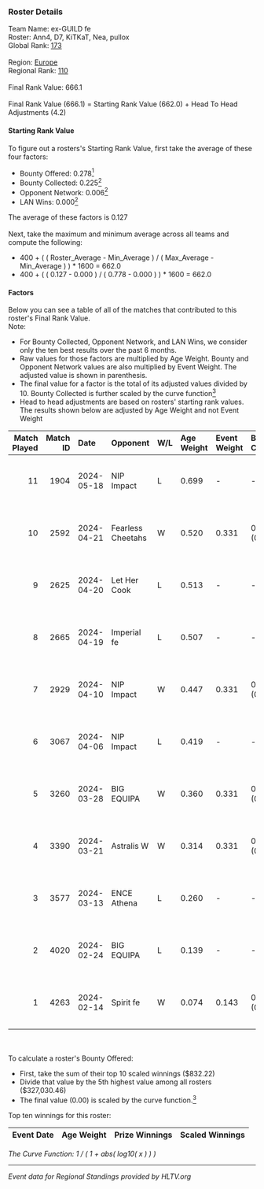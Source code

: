 ### Roster Details<br />
Team Name: ex-GUILD fe<br />
Roster: Ann4, D7, KiTKaT, Nea, pullox<br />
Global Rank: [173](../standings_global.md)<br />
<br />
Region: [Europe]( ../standings_europe.md)<br />
Regional Rank: [110]( ../standings_europe.md)<br />
<br />
Final Rank Value:  666.1<br />
<br />
Final Rank Value (666.1) = Starting Rank Value (662.0) + Head To Head Adjustments (4.2)<br />

#### Starting Rank Value<br />
To figure out a rosters's Starting Rank Value, first take the average of these four factors:<br />
- Bounty Offered: 0.278[<sup>1</sup>](#table2)
- Bounty Collected: 0.225[<sup>2</sup>](#table1)
- Opponent Network: 0.006[<sup>2</sup>](#table1)
- LAN Wins: 0.000[<sup>2</sup>](#table1)

The average of these factors is 0.127<br />
<br />
Next, take the maximum and minimum average across all teams and compute the following:<br />
- 400 + ( ( Roster_Average - Min_Average ) / ( Max_Average - Min_Average ) ) * 1600 = 662.0
- 400 + ( ( 0.127 - 0.000 ) / ( 0.778 - 0.000 ) ) * 1600 = 662.0


#### Factors<br />
Below you can see a table of all of the matches that contributed to this roster's Final Rank Value.<br />
Note:<br />

- For Bounty Collected, Opponent Network, and LAN Wins, we consider only the ten best results over the past 6 months.
- Raw values for those factors are multiplied by Age Weight. Bounty and Opponent Network values are also multiplied by Event Weight. The adjusted value is shown in parenthesis.
- The final value for a factor is the total of its adjusted values divided by 10. Bounty Collected is further scaled by the curve function[<sup>3</sup>](#curveFunction)
- Head to head adjustments are based on rosters' starting rank values. The results shown below are adjusted by Age Weight and not Event Weight
<span id="table1"></span><br />


| Match Played | Match ID | Date       | Opponent          | W/L | Age Weight | Event Weight | Bounty Collected | Opponent Network | LAN Wins  | H2H Adj. | Roster                        |
| -: | -: | :- | :- | :- | :- | :- | :- | :- | :- | -: | :- |
|           11 |     1904 | 2024-05-18 | NIP Impact        | L   | 0.699      | -            | -                | -                | -         |    -9.27 | Ann4, D7, KiTKaT, Nea, pullox |
|           10 |     2592 | 2024-04-21 | Fearless Cheetahs | W   | 0.520      | 0.331        | 0.003 (0.000)    | 0.067 (0.012)    | 0 (0.000) |     9.00 | Ann4, D7, KiTKaT, Nea, pullox |
|            9 |     2625 | 2024-04-20 | Let Her Cook      | L   | 0.513      | -            | -                | -                | -         |    -3.47 | Ann4, D7, KiTKaT, Nea, pullox |
|            8 |     2665 | 2024-04-19 | Imperial fe       | L   | 0.507      | -            | -                | -                | -         |    -1.74 | Ann4, D7, KiTKaT, Nea, pullox |
|            7 |     2929 | 2024-04-10 | NIP Impact        | W   | 0.447      | 0.331        | 0.005 (0.001)    | 0.190 (0.028)    | 0 (0.000) |     8.24 | Ann4, D7, KiTKaT, Nea, pullox |
|            6 |     3067 | 2024-04-06 | NIP Impact        | L   | 0.419      | -            | -                | -                | -         |    -5.81 | Ann4, D7, KiTKaT, Nea, pullox |
|            5 |     3260 | 2024-03-28 | BIG EQUIPA        | W   | 0.360      | 0.331        | 0.018 (0.002)    | 0.155 (0.019)    | 0 (0.000) |     7.42 | Ann4, D7, KiTKaT, Nea, pullox |
|            4 |     3390 | 2024-03-21 | Astralis W        | W   | 0.314      | 0.331        | 0.001 (0.000)    | 0.022 (0.002)    | 0 (0.000) |     4.45 | Ann4, D7, KiTKaT, Nea, pullox |
|            3 |     3577 | 2024-03-13 | ENCE Athena       | L   | 0.260      | -            | -                | -                | -         |    -4.30 | Ann4, D7, KiTKaT, Nea, pullox |
|            2 |     4020 | 2024-02-24 | BIG EQUIPA        | L   | 0.139      | -            | -                | -                | -         |    -1.54 | Ann4, D7, KiTKaT, Nea, pullox |
|            1 |     4263 | 2024-02-14 | Spirit fe         | W   | 0.074      | 0.143        | 0.005 (0.000)    | 0.101 (0.001)    | 0 (0.000) |     1.17 | Ann4, D7, KiTKaT, Nea, pullox |

<br />
<span id="table2"></span><br />
To calculate a roster's Bounty Offered:<br />

- First, take the sum of their top 10 scaled winnings ($832.22)
- Divide that value by the 5th highest value among all rosters ($327,030.46)
- The final value (0.00) is scaled by the curve function.[<sup>3</sup>](#curveFunction)

Top ten winnings for this roster:<br />

| Event Date | Age Weight | Prize Winnings | Scaled Winnings |
| :- | -: | :- | :- |


<span id="curveFunction"></span>_The Curve Function: 1 / ( 1 + abs( log10( x ) ) )_<br />

---
_Event data for Regional Standings provided by HLTV.org_<br />
